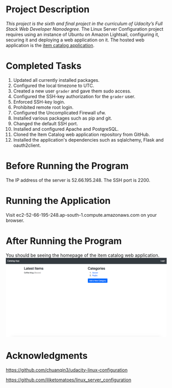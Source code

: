 # Project Description
_This project is the sixth and final project in the curriculum of Udacity’s Full Stack Web Developer Nanodegree._
The Linux Server Configuration project requires using an instance of Ubuntu on Amazon Lightsail, configuring it, securing it and deploying a web application on it. The hosted web application is the [item catalog application](https://github.com/dmahely/item-catalog).

# Completed Tasks
1. Updated all currently installed packages.
2. Configured the local timezone to UTC.
3. Created a new user `grader` and gave them sudo access. 
4. Configured the SSH-key authorization for the `grader` user.
5. Enforced SSH-key login.
6. Prohibited remote root login.
7. Configured the Uncomplicated Firewall ufw.
8. Installed various packages such as pip and git.
9. Changed the default SSH port.
10. Installed and configured Apache and PostgreSQL.
11. Cloned the Item Catalog web application repository from GitHub. 
12. Installed the application's dependencies such as sqlalchemy, Flask and oauth2client.

# Before Running the Program
The IP address of the server is 52.66.195.248. The SSH port is 2200.

# Running the Application
Visit ec2-52-66-195-248.ap-south-1.compute.amazonaws.com on your browser.

# After Running the Program
You should be seeing the homepage of the item catalog web application.
![Homepage of Item Catalog Application](img/homepage.png?raw=true)

# Acknowledgments
https://github.com/chuanqin3/udacity-linux-configuration

https://github.com/iliketomatoes/linux_server_configuration
